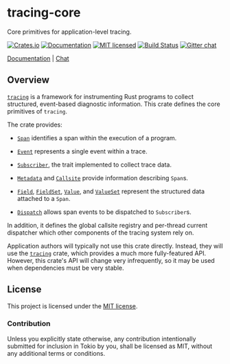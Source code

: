 # tracing-core

Core primitives for application-level tracing.

[![Crates.io][crates-badge]][crates-url]
[![Documentation][docs-badge]][docs-url]
[![MIT licensed][mit-badge]][mit-url]
[![Build Status][azure-badge]][azure-url]
[![Gitter chat][gitter-badge]][gitter-url]

[Documentation][docs-url] |
[Chat][gitter-url]

[crates-badge]: https://img.shields.io/crates/v/tracing-core.svg
[crates-url]: https://crates.io/crates/tracing-core
[docs-badge]: https://docs.rs/tracing-core/badge.svg
[docs-url]: https://docs.rs/tracing-core
[mit-badge]: https://img.shields.io/badge/license-MIT-blue.svg
[mit-url]: LICENSE
[azure-badge]: https://dev.azure.com/tracing/tracing/_apis/build/status/tokio-rs.tracing?branchName=master
[azure-url]: https://dev.azure.com/tracing/tracing/_build/latest?definitionId=1&branchName=master
[gitter-badge]: https://img.shields.io/gitter/room/tokio-rs/tracing.svg
[gitter-url]: https://gitter.im/tokio-rs/tracing

## Overview

[`tracing`] is a framework for instrumenting Rust programs to collect
structured, event-based diagnostic information. This crate defines the core
primitives of `tracing`.

The crate provides:

* [`Span`] identifies a span within the execution of a program.

* [`Event`] represents a single event within a trace.

* [`Subscriber`], the trait implemented to collect trace data.

* [`Metadata`] and [`Callsite`] provide information describing `Span`s.

* [`Field`], [`FieldSet`], [`Value`], and [`ValueSet`] represent the
  structured data attached to a `Span`.

* [`Dispatch`] allows span events to be dispatched to `Subscriber`s.

In addition, it defines the global callsite registry and per-thread current
dispatcher which other components of the tracing system rely on.

Application authors will typically not use this crate directly. Instead, they
will use the [`tracing`] crate, which provides a much more fully-featured
API. However, this crate's API will change very infrequently, so it may be used
when dependencies must be very stable.

[`tracing`]: ../tracing
[`Span`]: https://docs.rs/tracing-core/0.1.2/tracing_core/span/struct.Span.html
[`Event`]: https://docs.rs/tracing-core/0.1.2/tracing_core/event/struct.Event.html
[`Subscriber`]: https://docs.rs/tracing-core/0.1.2/tracing_core/subscriber/trait.Subscriber.html
[`Metadata`]: https://docs.rs/tracing-core/0.1.2/tracing_core/metadata/struct.Metadata.html
[`Callsite`]: https://docs.rs/tracing-core/0.1.2/tracing_core/callsite/trait.Callsite.html
[`Field`]: https://docs.rs/tracing-core/0.1.2/tracing_core/field/struct.Field.html
[`FieldSet`]: https://docs.rs/tracing-core/0.1.2/tracing_core/field/struct.FieldSet.html
[`Value`]: https://docs.rs/tracing-core/0.1.2/tracing_core/field/trait.Value.html
[`ValueSet`]: https://docs.rs/tracing-core/0.1.2/tracing_core/field/struct.ValueSet.html
[`Dispatch`]: https://docs.rs/tracing-core/0.1.2/tracing_core/dispatcher/struct.Dispatch.html

## License

This project is licensed under the [MIT license](LICENSE).

### Contribution

Unless you explicitly state otherwise, any contribution intentionally submitted
for inclusion in Tokio by you, shall be licensed as MIT, without any additional
terms or conditions.
